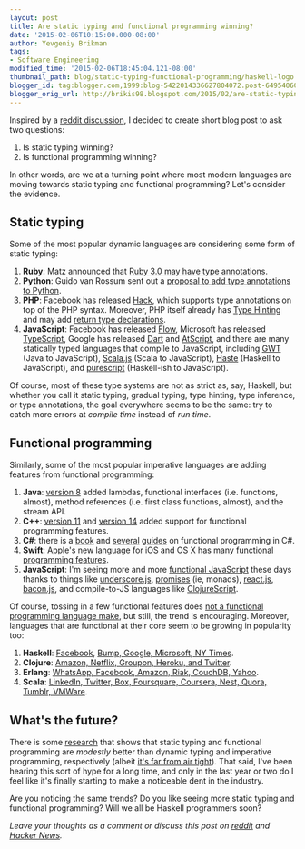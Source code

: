 ```yaml
---
layout: post
title: Are static typing and functional programming winning?
date: '2015-02-06T10:15:00.000-08:00'
author: Yevgeniy Brikman
tags:
- Software Engineering
modified_time: '2015-02-06T18:45:04.121-08:00'
thumbnail_path: blog/static-typing-functional-programming/haskell-logo.jpg
blogger_id: tag:blogger.com,1999:blog-5422014336627804072.post-6495406018713584930
blogger_orig_url: http://brikis98.blogspot.com/2015/02/are-static-typing-and-functional.html
---
```


Inspired by a [reddit discussion](https://www.reddit.com/r/programming/comments/2uul7o/consider_static_typing/), 
I decided to create short blog post to ask two questions:

1. Is static typing winning?
2. Is functional programming winning?

In other words, are we at a turning point where most modern languages are 
moving towards static typing and functional programming? Let's consider the 
evidence.

## Static typing

Some of the most popular dynamic languages are considering some form of static 
typing:

1. **Ruby**: Matz announced that [Ruby 3.0 may have type annotations](https://www.omniref.com/blog/blog/2014/11/17/matz-at-rubyconf-2014-will-ruby-3-dot-0-be-statically-typed/).
1. **Python**: Guido van Rossum sent out a [proposal to add type annotations to Python](http://www.infoq.com/news/2014/08/python-type-annotation-proposal).
1. **PHP**: Facebook has released [Hack](http://hacklang.org/), which supports type annotations on top of the PHP syntax. Moreover, PHP itself already has [Type Hinting](http://php.net/manual/en/language.oop5.typehinting.php) and may add [return type declarations](https://wiki.php.net/rfc/return_types).
1. **JavaScript**: Facebook has released [Flow](http://flowtype.org/), Microsoft has released [TypeScript](http://www.typescriptlang.org/), Google has released [Dart](https://www.dartlang.org/) and [AtScript](https://docs.google.com/document/d/11YUzC-1d0V1-Q3V0fQ7KSit97HnZoKVygDxpWzEYW0U/edit), and there are many statically typed languages that compile to JavaScript, including [GWT](http://www.gwtproject.org/) (Java to JavaScript), [Scala.js](http://www.scala-js.org/) (Scala to JavaScript), [Haste](http://haste-lang.org/) (Haskell to JavaScript), and [purescript](https://github.com/purescript/purescript) (Haskell-ish to JavaScript).

Of course, most of these type systems are not as strict as, say, Haskell, but 
whether you call it static typing, gradual typing, type hinting, type inference, 
or type annotations, the goal everywhere seems to be the same: try to catch more 
errors at *compile time* instead of *run time*. 

## Functional programming

Similarly, some of the most popular imperative languages are adding features 
from functional programming:

1. **Java**: [version 8](http://www.oracle.com/technetwork/java/javase/8-whats-new-2157071.html) added lambdas, functional interfaces (i.e. functions, almost), method references (i.e. first class functions, almost), and the stream API.
1. **C++**: [version 11](http://blog.madhukaraphatak.com/functional-programming-in-c++/) and [version 14](http://www.slideshare.net/SumantTambe/fun-with-lambdas-c14-style) added support for functional programming features.
1. **C#**: there is a [book](http://www.amazon.com/Functional-Programming-Classic-Techniques-Projects/dp/0470744588) and [several](https://msdn.microsoft.com/en-us/magazine/ee309512.aspx) [guides](http://www.codeproject.com/Articles/375166/Functional-programming-in-Csharp#Curry) on functional programming in C#.
1. **Swift**: Apple's new language for iOS and OS X has many [functional programming features](http://www.objc.io/books/).
1. **JavaScript**: I'm seeing more and more [functional JavaScript](http://shop.oreilly.com/product/0636920028857.do) these days thanks to things like [underscore.js](http://underscorejs.org/), [promises](https://www.promisejs.org/) (ie, monads), [react.js](http://facebook.github.io/react/), [bacon.js](https://baconjs.github.io/), and compile-to-JS languages like [ClojureScript](https://github.com/clojure/clojurescript).

Of course, tossing in a few functional features does [not a functional 
programming language make](http://fsharpforfunandprofit.com/posts/is-your-language-unreasonable/), 
but still, the trend is encouraging. Moreover, languages that are functional at 
their core seem to be growing in popularity too: 

1. **Haskell**: [Facebook](https://www.reddit.com/r/haskell/comments/2useoq/haskell_opportunities_at_facebook/), [Bump, Google, Microsoft, NY Times](https://wiki.haskell.org/Haskell_in_industry).
1. **Clojure**: [Amazon, Netflix, Groupon, Heroku, and Twitter](http://www.quora.com/Whos-using-Clojure-in-production).
1. **Erlang**: [WhatsApp, Facebook, Amazon, Riak, CouchDB, Yahoo](http://en.wikipedia.org/wiki/Erlang_(programming_language)#Distribution).
1. **Scala**: [LinkedIn, Twitter, Box, Foursquare, Coursera, Nest, Quora, Tumblr, VMWare](http://www.quora.com/What-startups-or-tech-companies-are-using-Scala).

## What's the future?

There is some [research](http://macbeth.cs.ucdavis.edu/lang_study.pdf) that 
shows that static typing and functional programming are *modestly* better than 
dynamic typing and imperative programming, respectively (albeit [it's far from 
air tight](http://danluu.com/empirical-pl/)). That said, I've been hearing this 
sort of hype for a long time, and only in the last year or two do I feel like 
it's finally starting to make a noticeable dent in the industry.

Are you noticing the same trends? Do you like seeing more static typing and 
functional programming? Will we all be Haskell programmers soon?

*Leave your thoughts as a comment or discuss this post on 
[reddit](https://www.reddit.com/r/programming/comments/2v1dkg/are_static_typing_and_functional_programming/) 
and [Hacker News](https://news.ycombinator.com/item?id=9010998).*



